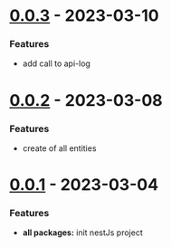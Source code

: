 # [0.0.3](https://github.com/WalletShareOrg/api-wallet-share/tree/V_0.0.3) - 2023-03-10

### Features
- add call to api-log

# [0.0.2](https://github.com/WalletShareOrg/api-wallet-share/tree/V_0.0.2) - 2023-03-08

### Features
- create of all entities

# [0.0.1](https://github.com/WalletShareOrg/api-wallet-share/tree/V_0.0.1) - 2023-03-04

### Features
- **all packages:** init nestJs project
